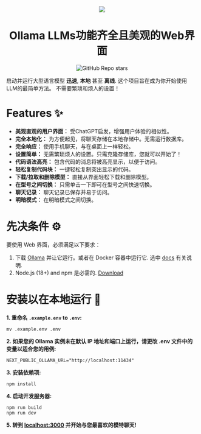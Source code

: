<div align="center">
  <img src="ollama-nextjs-ui.gif">
</div>

<h1 align="center">
  Ollama LLMs功能齐全且美观的Web界面
</h1>

<div align="center">
  
![GitHub Repo stars](https://img.shields.io/github/stars/jakobhoeg/nextjs-ollama-llm-ui)
  
</div>


启动并运行大型语言模型 **迅速**, **本地** 甚至 **离线**.
这个项目旨在成为你开始使用LLM的最简单方法。 不需要繁琐和烦人的设置！

# Features ✨

- **美观直观的用户界面：** 受ChatGPT启发，增强用户体验的相似性。
- **完全本地化：** 为方便起见，将聊天存储在本地存储中。无需运行数据库。
- **完全响应：** 使用手机聊天，与在桌面上一样轻松。
- **设置简单：** 无需繁琐烦人的设置。只需克隆存储库，您就可以开始了！
- **代码语法高亮：** 包含代码的消息将被高亮显示，以便于访问。
- **轻松复制代码块：** 一键轻松复制突出显示的代码。
- **下载/拉取和删除模型：** 直接从界面轻松下载和删除模型。
- **在型号之间切换：** 只需单击一下即可在型号之间快速切换。
- **聊天记录：** 聊天记录已保存并易于访问。
- **明暗模式：** 在明暗模式之间切换。

# 先决条件 ⚙️

要使用 Web 界面，必须满足以下要求：

1. 下载 [Ollama](https://ollama.com/download) 并让它运行。或者在 Docker 容器中运行它. 选中 [docs](https://github.com/ollama/ollama) 有关说明.
2. Node.js (18+) and npm 是必需的. [Download](https://nodejs.org/en/download)

# 安装以在本地运行 📖

**1. 重命名 `.example.env` to `.env`:** 

```
mv .example.env .env
```

**2. 如果您的 Ollama 实例未在默认 IP 地址和端口上运行，请更改 .env 文件中的变量以适合您的用例:**

```
NEXT_PUBLIC_OLLAMA_URL="http://localhost:11434"
```

**3. 安装依赖项:**

```
npm install
```

**4. 启动开发服务器:**

```
npm run build
npm run dev
```

**5. 转到 [localhost:3000](http://localhost:3000) 并开始与您最喜欢的模特聊天!**


